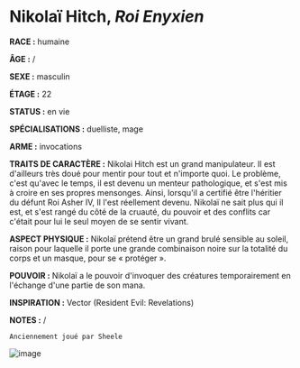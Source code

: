 # Nikolaï Hitch, *Roi Enyxien*

**RACE :** humaine

**ÂGE :** /

**SEXE :** masculin

**ÉTAGE :** 22

**STATUS :** en vie

**SPÉCIALISATIONS :** duelliste, mage

**ARME :** invocations

**TRAITS DE CARACTÈRE :** Nikolai Hitch est un grand manipulateur. Il est d'ailleurs très doué pour mentir pour tout et n'importe quoi. Le problème, c'est qu'avec le temps, il est devenu un menteur pathologique, et s'est mis à croire en ses propres mensonges. Ainsi, lorsqu'il a certifié être l'héritier du défunt Roi Asher IV, Il l'est réellement devenu. Nikolaï ne sait plus qui il est, et s'est rangé du côté de la cruauté, du pouvoir et des conflits car c'était pour lui le seul moyen de se sentir vivant.

**ASPECT PHYSIQUE :** Nikolaï prétend être un grand brulé sensible au soleil, raison pour laquelle il porte une grande combinaison noire sur la totalité du corps et un masque, pour se « protéger ».

**POUVOIR :** Nikolaï a le pouvoir d'invoquer des créatures temporairement en l'échange d'une partie de son mana.

**INSPIRATION :** Vector (Resident Evil: Revelations)

**NOTES :** /

`Anciennement joué par Sheele`

![image](https://share.alkanife.fr/enyxia_characters/full/nikolai.png)
